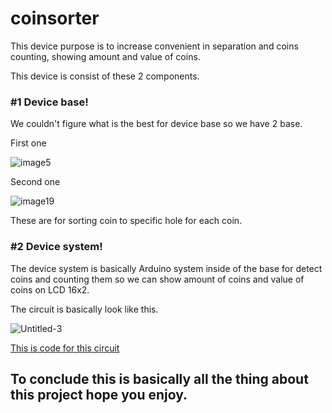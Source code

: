 # coinsorter
This device purpose is to increase convenient in separation and coins counting, showing amount and value of coins.

This device is consist of these 2 components.

### #1 Device base!
We couldn't figure what is the best for device base so we have 2 base.

First one


![image5](https://user-images.githubusercontent.com/55591062/67279610-8b22f680-f4f5-11e9-9c4d-41bd1f85179a.jpg)

Second one


![image19](https://user-images.githubusercontent.com/55591062/67279611-8bbb8d00-f4f5-11e9-8a0c-24e7922697dd.png)


These are for sorting coin to specific hole for each coin.

### #2 Device system!

The device system is basically Arduino system inside of the base for detect coins and counting them so we can show amount of coins and value of coins on LCD 16x2.

The circuit is basically look like this.


![Untitled-3](https://user-images.githubusercontent.com/55591062/67314897-b591a580-f52f-11e9-8034-202fbb809033.png)

[This is code for this circuit](main.ino)

## To conclude this is basically all the thing about this project hope you enjoy.
